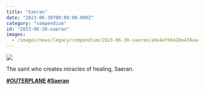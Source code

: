 ```yaml
---
title: "Saeran"
date: "2023-06-30T00:00:00.000Z"
category: "compendium"
id: "2023-06-30-saeran"
images:
  - /images/news/legacy/compendium/2023-06-30-saeran/a9e4efb9428e438aa4f68a92ccfb2830_002.webp
---
```


![](/images/news/legacy/compendium/2023-06-30-saeran/a9e4efb9428e438aa4f68a92ccfb2830_002.webp)

The saint who creates miracles of healing, Saeran.

  
**[**#OUTERPLANE**](/) [**#Saeran**](/)**
